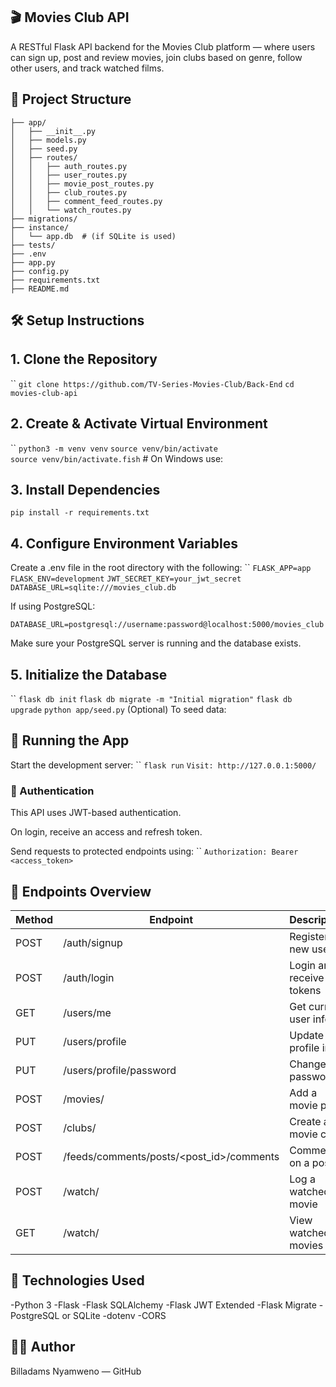 ## 🎬 Movies Club API
A RESTful Flask API backend for the Movies Club platform — where users can sign up, post and review movies, join clubs based on genre, follow other users, and track watched films.

## 📁 Project Structure
```
├── app/
│   ├── __init__.py
│   ├── models.py
│   ├── seed.py
│   ├── routes/
│   │   ├── auth_routes.py
│   │   ├── user_routes.py
│   │   ├── movie_post_routes.py
│   │   ├── club_routes.py
│   │   ├── comment_feed_routes.py
│   │   └── watch_routes.py
├── migrations/
├── instance/
│   └── app.db  # (if SQLite is used)
├── tests/
├── .env
├── app.py
├── config.py
├── requirements.txt
├── README.md
```
## 🛠️ Setup Instructions
## 1. Clone the Repository 
``
`git clone https://github.com/TV-Series-Movies-Club/Back-End`
`cd movies-club-api`

 ## 2. Create & Activate Virtual Environment 
``
`python3 -m venv venv`
`source venv/bin/activate`  
`source venv/bin/activate.fish` # On Windows use: 

## 3. Install Dependencies 

`pip install -r requirements.txt`

## 4. Configure Environment Variables 
Create a .env file in the root directory with the following:
``
`FLASK_APP=app`
`FLASK_ENV=development`
`JWT_SECRET_KEY=your_jwt_secret`
`DATABASE_URL=sqlite:///movies_club.db`

If using PostgreSQL:

`DATABASE_URL=postgresql://username:password@localhost:5000/movies_club`

Make sure your PostgreSQL server is running and the database exists.

## 5. Initialize the Database 
``
`flask db init`
`flask db migrate -m "Initial migration"`
`flask db upgrade`
`python app/seed.py` (Optional) To seed data:

## 🚀 Running the App 
Start the development server:
``
`flask run`
`Visit: http://127.0.0.1:5000/`

### 🔐 Authentication
This API uses JWT-based authentication.

On login, receive an access and refresh token.

Send requests to protected endpoints using:
``
`Authorization: Bearer <access_token>`

## 📮 Endpoints Overview
| Method | Endpoint                                   | Description              |
| ------ | ------------------------------------------ | ------------------------ |
| POST   | /auth/signup                               | Register a new user      |
| POST   | /auth/login                                | Login and receive tokens |
| GET    | /users/me                                  | Get current user info    |
| PUT    | /users/profile                             | Update profile info      |
| PUT    | /users/profile/password                    | Change password          |
| POST   | /movies/                                   | Add a movie post         |
| POST   | /clubs/                                    | Create a movie club      |
| POST   | /feeds/comments/posts/\<post\_id>/comments | Comment on a post        |
| POST   | /watch/                                    | Log a watched movie      |
| GET    | /watch/                                    | View watched movies      |


## 🧾 Technologies Used
-Python 3
-Flask
-Flask SQLAlchemy
-Flask JWT Extended
-Flask Migrate
-PostgreSQL or SQLite
-dotenv
-CORS

## 👨‍💻 Author
Billadams Nyamweno — GitHub
